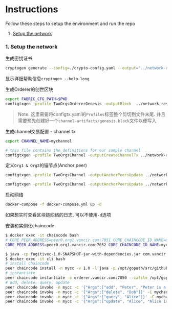 # Instructions 

Follow these steps to setup the environment and run the repo

1. [Setup the network](#1-setup-the-network)

### 1. Setup the network

生成密钥证书

``` bash
cryptogen generate --config=./crypto-config.yaml --output="../network-resources/crypto-config"
```

显示详细帮助信息`cryptogen --help-long`


生成Orderer的创世区块

``` bash
export FABRIC_CFG_PATH=$PWD
configtxgen -profile TwoOrgsOrdererGenesis -outputBlock  ../network-resources/channel-artifacts/genesis.block
```

> Note: 这里需要将configtx.yaml的`Profiles`标签整个剪切到文件末尾. 并且需要预先创建好一个`channel-artifacts/genesis.block`文件以便写入


生成channel交易配置 - channel.tx

``` bash
export CHANNEL_NAME=mychannel

# this file contains the definitions for our sample channel
configtxgen -profile TwoOrgsChannel -outputCreateChannelTx ../network-resources/channel-artifacts/channel.tx -channelID $CHANNEL_NAME
```

定义`Org1 & Org2`的锚节点(Anchor peer)

``` bash
configtxgen -profile TwoOrgsChannel -outputAnchorPeersUpdate ../network-resources/channel-artifacts/Org1MSPanchors.tx -channelID $CHANNEL_NAME -asOrg Org1MSP

configtxgen -profile TwoOrgsChannel -outputAnchorPeersUpdate ../network-resources/channel-artifacts/Org2MSPanchors.tx -channelID $CHANNEL_NAME -asOrg Org2MSP
```

启动网络

``` bash
docker-compose -f docker-compose.yml up -d
```

如果想实时查看区块链网络的日志, 可以不使用`-d`选项


安装和实例化chaincode

``` bash
$ docker exec -it chaincode bash
# CORE_PEER_ADDRESS=peer0.org1.vancir.com:7051 CORE_CHAINCODE_ID_NAME=mycc java -jar chaincode.jar
CORE_PEER_ADDRESS=peer0.org1.vancir.com:7052 CORE_CHAINCODE_ID_NAME=mycc java -jar chaincode.jar
```

``` bash
$ java -cp fugitivec-1.0-SNAPSHOT-jar-with-dependencies.jar com.vancir.network.CreateChannel
$ docker exec -it cli bash
# install chaincode 
peer chaincode install -n mycc -v 1.0 -l java -p /opt/gopath/src/github.com/chaincode
# instantiate
peer chaincode instantiate -o orderer.vancir.com:7050 --cafile /opt/gopath/src/github.com/hyperledger/fabric/peer/crypto/ordererOrganizations/vancir.com/orderers/orderer.vancir.com/msp/tlscacerts/tlsca.vancir.com-cert.pem -C mychannel -n mycc -v 1.0 -c '{"Args":["init", "Alice", "Alice is fugitive", "Bob", "Bob is not fugitive"]}' -P "OR ('Org1MSP.member','Org2MSP.member')"
# add, delete, query, update 
peer chaincode invoke -n mycc -c '{"Args":["add", "Peter", "Peter is a good boy"]}' -C mychannel
peer chaincode invoke -n mycc -c '{"Args":["delete", "Bob"]}' -C mychannel
peer chaincode invoke -n mycc -c '{"Args":["query", "Alice"]}' -C mychannel
peer chaincode invoke -n mycc -c '{"Args":["update", "Alice", "Alice is not fugitive"]}' -C mychannel
```